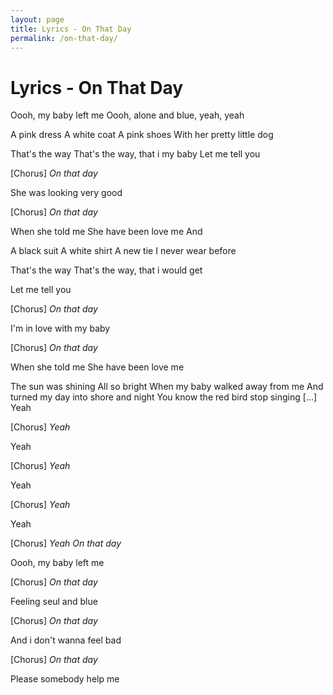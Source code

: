 ```yaml
---
layout: page
title: Lyrics - On That Day
permalink: /on-that-day/
---
```


# Lyrics - On That Day

Oooh, my baby left me
Oooh, alone and blue, yeah, yeah

A pink dress
A white coat
A pink shoes
With her pretty little dog

That's the way
That's the way, that i my baby
Let me tell you

[Chorus]
_On that day_

She was looking very good

[Chorus]
_On that day_

When she told me
She have been love me
And

A black suit
A white shirt
A new tie
I never wear before

That's the way
That's the way, that i would get

Let me tell you

[Chorus]
_On that day_

I'm in love with my baby

[Chorus]
_On that day_

When she told me
She have been love me

The sun was shining
All so bright
When my baby walked away from me
And turned my day into shore and night
You know the red bird stop singing
[...]
Yeah

[Chorus]
_Yeah_

Yeah

[Chorus]
_Yeah_

Yeah

[Chorus]
_Yeah_

Yeah

[Chorus]
_Yeah_
_On that day_

Oooh, my baby left me

[Chorus]
_On that day_

Feeling seul and blue

[Chorus]
_On that day_

And i don't wanna feel bad

[Chorus]
_On that day_

Please somebody help me
